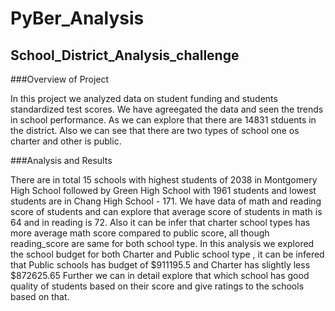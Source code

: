 # PyBer_Analysis
## School_District_Analysis_challenge

###Overview of Project

In this project we analyzed data on student funding and students standardized test scores. We have agreegated the data and seen the trends in school performance. As we can explore that there are 14831 stduents in the district. Also we can see that there are two types of school one os charter and other is public.

###Analysis and Results 

There are in total 15 schools with highest students of 2038 in Montgomery High School followed by Green High School	with 1961 students and lowest students are in Chang High School - 171. 
We have data of math and reading score of students and can explore that average score of students in math is 64 and in reading is 72. Also it can be infer that charter school types has more average math score compared to public score, all though reading_score are same for both school type. In this analysis we explored the school budget for both Charter and Public school type , it can be infered that Public schools has budget of $911195.5 and Charter has slightly less $872625.65
Further we can in detail explore that which school has good quality of students based on their score and give ratings to the schools based on that. 
